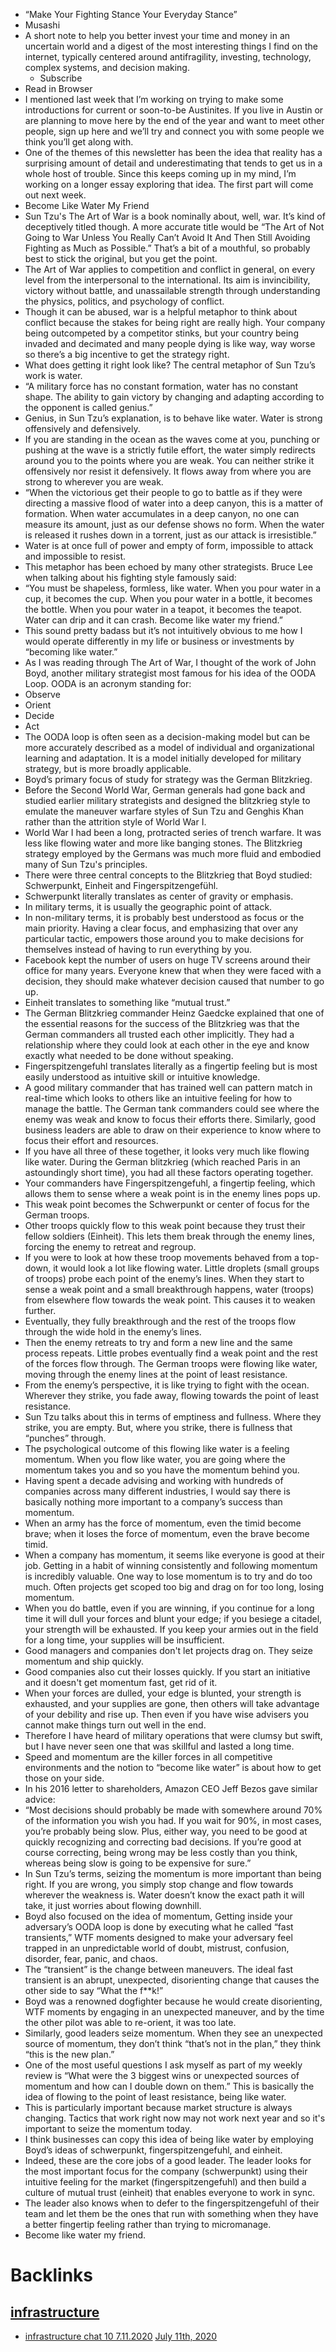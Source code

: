 - “Make Your Fighting Stance Your Everyday Stance”
- Musashi
- A short note to help you better invest your time and money in an uncertain world and a digest of the most interesting things I find on the internet, typically centered around antifragility, investing, technology, complex systems, and decision making.
    - Subscribe       
- Read in Browser
- I mentioned last week that I’m working on trying to make some introductions for current or soon-to-be Austinites. If you live in Austin or are planning to move here by the end of the year and want to meet other people, sign up here and we’ll try and connect you with some people we think you’ll get along with.
- One of the themes of this newsletter has been the idea that reality has a surprising amount of detail and underestimating that tends to get us in a whole host of trouble. Since this keeps coming up in my mind, I’m working on a longer essay exploring that idea. The first part will come out next week.
- Become Like Water My Friend
- Sun Tzu's The Art of War is a book nominally about, well, war. It’s kind of deceptively titled though. A more accurate title would be “The Art of Not Going to War Unless You Really Can’t Avoid It And Then Still Avoiding Fighting as Much as Possible.” That’s a bit of a mouthful, so probably best to stick the original, but you get the point.
- The Art of War applies to competition and conflict in general, on every level from the interpersonal to the international. Its aim is invincibility, victory without battle, and unassailable strength through understanding the physics, politics, and psychology of conflict.
- Though it can be abused, war is a helpful metaphor to think about conflict because the stakes for being right are really high. Your company being outcompeted by a competitor stinks, but your country being invaded and decimated and many people dying is like way, way worse so there’s a big incentive to get the strategy right.
- What does getting it right look like? The central metaphor of Sun Tzu’s work is water.
- “A military force has no constant formation, water has no constant shape. The ability to gain victory by changing and adapting according to the opponent is called genius.”
- Genius, in Sun Tzu’s explanation, is to behave like water. Water is strong offensively and defensively.
- If you are standing in the ocean as the waves come at you, punching or pushing at the wave is a strictly futile effort, the water simply redirects around you to the points where you are weak. You can neither strike it offensively nor resist it defensively. It flows away from where you are strong to wherever you are weak.
- “When the victorious get their people to go to battle as if they were directing a massive flood of water into a deep canyon, this is a matter of formation. When water accumulates in a deep canyon, no one can measure its amount, just as our defense shows no form. When the water is released it rushes down in a torrent, just as our attack is irresistible.”
- Water is at once full of power and empty of form, impossible to attack and impossible to resist.
- This metaphor has been echoed by many other strategists. Bruce Lee when talking about his fighting style famously said:
- “You must be shapeless, formless, like water. When you pour water in a cup, it becomes the cup. When you pour water in a bottle, it becomes the bottle. When you pour water in a teapot, it becomes the teapot. Water can drip and it can crash. Become like water my friend.”
- This sound pretty badass but it’s not intuitively obvious to me how I would operate differently in my life or business or investments by “becoming like water.”
- As I was reading through The Art of War, I thought of the work of John Boyd, another military strategist most famous for his idea of the OODA Loop. OODA is an acronym standing for:
- Observe
- Orient
- Decide
- Act
- The OODA loop is often seen as a decision-making model but can be more accurately described as a model of individual and organizational learning and adaptation. It is a model initially developed for military strategy, but is more broadly applicable.
- Boyd’s primary focus of study for strategy was the German Blitzkrieg.
- Before the Second World War, German generals had gone back and studied earlier military strategists and designed the blitzkrieg style to emulate the maneuver warfare styles of Sun Tzu and Genghis Khan rather than the attrition style of World War I.
- World War I had been a long, protracted series of trench warfare. It was less like flowing water and more like banging stones. The Blitzkrieg strategy employed by the Germans was much more fluid and embodied many of Sun Tzu's principles.
- There were three central concepts to the Blitzkrieg that Boyd studied: Schwerpunkt, Einheit and Fingerspitzengefühl.
- Schwerpunkt literally translates as center of gravity or emphasis.
- In military terms, it is usually the geographic point of attack.
- In non-military terms, it is probably best understood as focus or the main priority. Having a clear focus, and emphasizing that over any particular tactic, empowers those around you to make decisions for themselves instead of having to run everything by you.
- Facebook kept the number of users on huge TV screens around their office for many years. Everyone knew that when they were faced with a decision, they should make whatever decision caused that number to go up.
- Einheit translates to something like “mutual trust.”
- The German Blitzkrieg commander Heinz Gaedcke explained that one of the essential reasons for the success of the Blitzkrieg was that the German commanders all trusted each other implicitly. They had a relationship where they could look at each other in the eye and know exactly what needed to be done without speaking.
- Fingerspitzengefuhl translates literally as a fingertip feeling but is most easily understood as intuitive skill or intuitive knowledge.
- A good military commander that has trained well can pattern match in real-time which looks to others like an intuitive feeling for how to manage the battle. The German tank commanders could see where the enemy was weak and know to focus their efforts there. Similarly, good business leaders are able to draw on their experience to know where to focus their effort and resources.
- If you have all three of these together, it looks very much like flowing like water. During the German blitzkrieg (which reached Paris in an astoundingly short time), you had all these factors operating together.
- Your commanders have Fingerspitzengefuhl, a fingertip feeling, which allows them to sense where a weak point is in the enemy lines pops up.
- This weak point becomes the Schwerpunkt or center of focus for the German troops.
- Other troops quickly flow to this weak point because they trust their fellow soldiers (Einheit). This lets them break through the enemy lines, forcing the enemy to retreat and regroup.
- If you were to look at how these troop movements behaved from a top-down, it would look a lot like flowing water. Little droplets (small groups of troops) probe each point of the enemy’s lines. When they start to sense a weak point and a small breakthrough happens, water (troops) from elsewhere flow towards the weak point. This causes it to weaken further.
- Eventually, they fully breakthrough and the rest of the troops flow through the wide hold in the enemy’s lines.
- Then the enemy retreats to try and form a new line and the same process repeats. Little probes eventually find a weak point and the rest of the forces flow through. The German troops were flowing like water, moving through the enemy lines at the point of least resistance.
- From the enemy’s perspective, it is like trying to fight with the ocean. Wherever they strike, you fade away, flowing towards the point of least resistance.
- Sun Tzu talks about this in terms of emptiness and fullness. Where they strike, you are empty. But, where you strike, there is fullness that “punches” through.
- The psychological outcome of this flowing like water is a feeling momentum. When you flow like water, you are going where the momentum takes you and so you have the momentum behind you.
- Having spent a decade advising and working with hundreds of companies across many different industries, I would say there is basically nothing more important to a company’s success than momentum.
- When an army has the force of momentum, even the timid become brave; when it loses the force of momentum, even the brave become timid.
- When a company has momentum, it seems like everyone is good at their job. Getting in a habit of winning consistently and following momentum is incredibly valuable. One way to lose momentum is to try and do too much. Often projects get scoped too big and drag on for too long, losing momentum.
- When you do battle, even if you are winning, if you continue for a long time it will dull your forces and blunt your edge; if you besiege a citadel, your strength will be exhausted. If you keep your armies out in the field for a long time, your supplies will be insufficient.
- Good managers and companies don't let projects drag on. They seize momentum and ship quickly.
- Good companies also cut their losses quickly. If you start an initiative and it doesn't get momentum fast, get rid of it.
- When your forces are dulled, your edge is blunted, your strength is exhausted, and your supplies are gone, then others will take advantage of your debility and rise up. Then even if you have wise advisers you cannot make things turn out well in the end.
- Therefore I have heard of military operations that were clumsy but swift, but I have never seen one that was skillful and lasted a long time.
- Speed and momentum are the killer forces in all competitive environments and the notion to “become like water” is about how to get those on your side.
- In his 2016 letter to shareholders, Amazon CEO Jeff Bezos gave similar advice:
- “Most decisions should probably be made with somewhere around 70% of the information you wish you had. If you wait for 90%, in most cases, you’re probably being slow. Plus, either way, you need to be good at quickly recognizing and correcting bad decisions. If you’re good at course correcting, being wrong may be less costly than you think, whereas being slow is going to be expensive for sure.”
- In Sun Tzu’s terms, seizing the momentum is more important than being right. If you are wrong, you simply stop change and flow towards wherever the weakness is. Water doesn’t know the exact path it will take, it just worries about flowing downhill.
- Boyd also focused on the idea of momentum, Getting inside your adversary’s OODA loop is done by executing what he called “fast transients,” WTF moments designed to make your adversary feel trapped in an unpredictable world of doubt, mistrust, confusion, disorder, fear, panic, and chaos.
- The “transient” is the change between maneuvers. The ideal fast transient is an abrupt, unexpected, disorienting change that causes the other side to say “What the f**k!”
- Boyd was a renowned dogfighter because he would create disorienting, WTF moments by engaging in an unexpected maneuver, and by the time the other pilot was able to re-orient, it was too late.
- Similarly, good leaders seize momentum. When they see an unexpected source of momentum, they don’t think “that’s not in the plan,” they think “this is the new plan.”
- One of the most useful questions I ask myself as part of my weekly review is “What were the 3 biggest wins or unexpected sources of momentum and how can I double down on them.” This is basically the idea of flowing to the point of least resistance, being like water.
- This is particularly important because market structure is always changing. Tactics that work right now may not work next year and so it's important to seize the momentum today.
- I think businesses can copy this idea of being like water by employing Boyd’s ideas of schwerpunkt, fingerspitzengefuhl, and einheit.
- Indeed, these are the core jobs of a good leader. The leader looks for the most important focus for the company (schwerpunkt) using their intuitive feeling for the market (fingerspitzengefuhl) and then build a culture of mutual trust (einheit) that enables everyone to work in sync.
- The leader also knows when to defer to the fingerspitzengefuhl of their team and let them be the ones that run with something when they have a better fingertip feeling rather than trying to micromanage.
- Become like water my friend.

# Backlinks
## [infrastructure](<infrastructure.md>)
- [infrastructure chat 10 7.11.2020](<infrastructure chat 10 7.11.2020.md>) [July 11th, 2020](<July 11th, 2020.md>)

